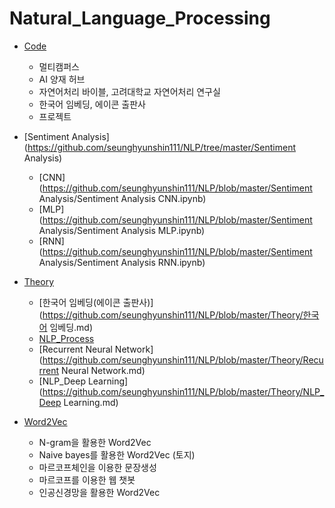 # Natural_Language_Processing



- [Code](https://github.com/seunghyunshin111/NLP/tree/master/Code)

  - 멀티캠퍼스
  - AI 양재 허브
  - 자연어처리 바이블, 고려대학교 자연어처리 연구실
  - 한국어 임베딩, 에이콘 출판사
  - 프로젝트

  

- [Sentiment Analysis](https://github.com/seunghyunshin111/NLP/tree/master/Sentiment Analysis)

  - [CNN](https://github.com/seunghyunshin111/NLP/blob/master/Sentiment Analysis/Sentiment Analysis CNN.ipynb)
  - [MLP](https://github.com/seunghyunshin111/NLP/blob/master/Sentiment Analysis/Sentiment Analysis MLP.ipynb)
  - [RNN](https://github.com/seunghyunshin111/NLP/blob/master/Sentiment Analysis/Sentiment Analysis RNN.ipynb)

  

- [Theory](https://github.com/seunghyunshin111/NLP/tree/master/Theory)

  - [한국어 임베딩(에이콘 출판사)](https://github.com/seunghyunshin111/NLP/blob/master/Theory/한국어 임베딩.md)
  - [NLP_Process](https://github.com/seunghyunshin111/NLP/blob/master/Theory/NLP_Process.md)
  - [Recurrent Neural Network](https://github.com/seunghyunshin111/NLP/blob/master/Theory/Recurrent Neural Network.md)
  - [NLP_Deep Learning](https://github.com/seunghyunshin111/NLP/blob/master/Theory/NLP_Deep Learning.md)

  

- [Word2Vec](https://github.com/seunghyunshin111/NLP/tree/master/Word2Vec)

  - N-gram을 활용한 Word2Vec
  - Naive bayes를 활용한 Word2Vec (토지)
  - 마르코프체인을 이용한 문장생성
  - 마르코프를 이용한 웹 챗봇
  - 인공신경망을 활용한 Word2Vec

